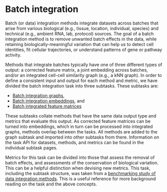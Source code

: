 # Batch integration

Batch (or data) integration methods integrate datasets across batches that arise from
various biological (e.g., tissue, location, individual, species) and technical (e.g.,
ambient RNA, lab, protocol) sources. The goal of a batch integration method is to remove
unwanted batch effects in the data, while retaining biologically-meaningful variation
that can help us to detect cell identities, fit cellular trajectories, or understand
patterns of gene or pathway activity.

Methods that integrate batches typically have one of three different types of output:
a corrected feature matrix, a joint embedding across batches, and/or an integrated
cell-cell similarity graph (e.g., a kNN graph). In order to define a consistent input
and output for each method and metric, we have divided the batch integration task into
three subtasks. These subtasks are:

* [Batch integration graphs](batch_integration_graph/),
* [Batch integration embeddings](batch_integration_embed/), and
* [Batch integrated feature matrices](batch_integration_feature/)

These subtasks collate methods that have the same data output type and metrics that
evaluate this output. As corrected feature matrices can be turned into embeddings, which
in turn can be processed into integrated graphs, methods overlap between the tasks. All
methods are added to the graph subtask and imported into other subtasks from there.
Information on the task API for datasets, methods, and metrics can be found in the
individual subtask pages.

Metrics for this task can be divided into those that assess the removal of batch
effects, and assessments of the conservation of biological variation. This can be a
helpful distinction when devising new metrics. This task, including the subtask
structure, was taken from a [benchmarking study of data integration
methods](https://www.biorxiv.org/content/10.1101/2020.05.22.111161v2). This is a useful
reference for more background reading on the task and the above concepts.
